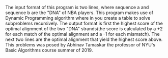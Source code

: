 The input format of this program is two lines, where sequence a and sequence b are the "DNA" of NBA players. This program makes use of Dynamic Programming algorithm where in you create a table to solve subproblems recursively. The output format is first the highest score of the optimal alignment of the two "DNA" strands(the score is calculated by a +2 for each match of the optimal alignment and a -1 for each mismatch). The next two lines are the optimal alignment that yield the highest score above. This problems was posed by Abhinav Tamaskar the professor of NYU's Basic Algorithms course summer of 2019.
